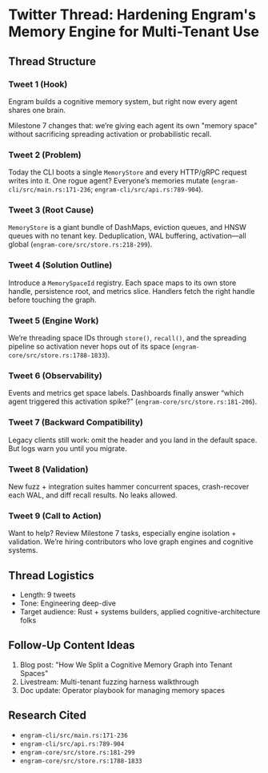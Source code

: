 # Twitter Thread: Hardening Engram's Memory Engine for Multi-Tenant Use

## Thread Structure

### Tweet 1 (Hook)
Engram builds a cognitive memory system, but right now every agent shares one brain.

Milestone 7 changes that: we’re giving each agent its own "memory space" without sacrificing spreading activation or probabilistic recall.

### Tweet 2 (Problem)
Today the CLI boots a single `MemoryStore` and every HTTP/gRPC request writes into it. One rogue agent? Everyone’s memories mutate (`engram-cli/src/main.rs:171-236`; `engram-cli/src/api.rs:789-904`).

### Tweet 3 (Root Cause)
`MemoryStore` is a giant bundle of DashMaps, eviction queues, and HNSW queues with no tenant key. Deduplication, WAL buffering, activation—all global (`engram-core/src/store.rs:218-299`).

### Tweet 4 (Solution Outline)
Introduce a `MemorySpaceId` registry. Each space maps to its own store handle, persistence root, and metrics slice. Handlers fetch the right handle before touching the graph.

### Tweet 5 (Engine Work)
We’re threading space IDs through `store()`, `recall()`, and the spreading pipeline so activation never hops out of its space (`engram-core/src/store.rs:1788-1833`).

### Tweet 6 (Observability)
Events and metrics get space labels. Dashboards finally answer “which agent triggered this activation spike?” (`engram-core/src/store.rs:181-206`).

### Tweet 7 (Backward Compatibility)
Legacy clients still work: omit the header and you land in the default space. But logs warn you until you migrate.

### Tweet 8 (Validation)
New fuzz + integration suites hammer concurrent spaces, crash-recover each WAL, and diff recall results. No leaks allowed.

### Tweet 9 (Call to Action)
Want to help? Review Milestone 7 tasks, especially engine isolation + validation. We’re hiring contributors who love graph engines and cognitive systems.

## Thread Logistics
- Length: 9 tweets
- Tone: Engineering deep-dive
- Target audience: Rust + systems builders, applied cognitive-architecture folks

## Follow-Up Content Ideas
1. Blog post: "How We Split a Cognitive Memory Graph into Tenant Spaces"
2. Livestream: Multi-tenant fuzzing harness walkthrough
3. Doc update: Operator playbook for managing memory spaces

## Research Cited
- `engram-cli/src/main.rs:171-236`
- `engram-cli/src/api.rs:789-904`
- `engram-core/src/store.rs:181-299`
- `engram-core/src/store.rs:1788-1833`
